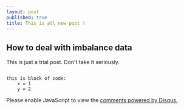 ```yaml
---
layout: post
published: true
title: This is all new post !
---
```

## How to deal with imbalance data

This is just a trial post. Don't take it seriously.

```

this is block of code:
	x = 1
    y = 2
```

<div id="disqus_thread"></div>
<script>


var disqus_config = function () {
this.page.url = http://shwetkmishra.com/;  // Replace PAGE_URL with your page's canonical URL variable
this.page.identifier = 2017-09-20-this-is-all-new-post/; // Replace PAGE_IDENTIFIER with your page's unique identifier variable
};
*/
(function() { // DON'T EDIT BELOW THIS LINE
var d = document, s = d.createElement('script');
s.src = 'https://shwetkmishra-com.disqus.com/embed.js';
s.setAttribute('data-timestamp', +new Date());
(d.head || d.body).appendChild(s);
})();
</script>
<noscript>Please enable JavaScript to view the <a href="https://disqus.com/?ref_noscript">comments powered by Disqus.</a></noscript>
                            